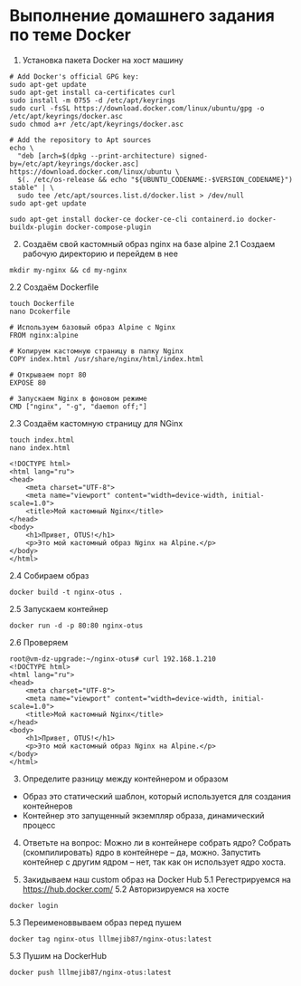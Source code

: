 # Выполнение домашнего задания по теме Docker
1. Установка пакета Docker на хост машину
```
# Add Docker's official GPG key:
sudo apt-get update
sudo apt-get install ca-certificates curl
sudo install -m 0755 -d /etc/apt/keyrings
sudo curl -fsSL https://download.docker.com/linux/ubuntu/gpg -o /etc/apt/keyrings/docker.asc
sudo chmod a+r /etc/apt/keyrings/docker.asc

# Add the repository to Apt sources
echo \
  "deb [arch=$(dpkg --print-architecture) signed-by=/etc/apt/keyrings/docker.asc] https://download.docker.com/linux/ubuntu \
  $(. /etc/os-release && echo "${UBUNTU_CODENAME:-$VERSION_CODENAME}") stable" | \
  sudo tee /etc/apt/sources.list.d/docker.list > /dev/null
sudo apt-get update
```
```
sudo apt-get install docker-ce docker-ce-cli containerd.io docker-buildx-plugin docker-compose-plugin
```
2. Создаём свой кастомный образ nginx на базе alpine
2.1 Создаем рабочую директорию и перейдем в нее
```
mkdir my-nginx && cd my-nginx
```
2.2 Создаём Dockerfile
```
touch Dockerfile
nano Dcokerfile

# Используем базовый образ Alpine с Nginx
FROM nginx:alpine

# Копируем кастомную страницу в папку Nginx
COPY index.html /usr/share/nginx/html/index.html

# Открываем порт 80
EXPOSE 80

# Запускаем Nginx в фоновом режиме
CMD ["nginx", "-g", "daemon off;"]
```
2.3 Создаём кастомную страницу для NGinx
```
touch index.html
nano index.html

<!DOCTYPE html>
<html lang="ru">
<head>
    <meta charset="UTF-8">
    <meta name="viewport" content="width=device-width, initial-scale=1.0">
    <title>Мой кастомный Nginx</title>
</head>
<body>
    <h1>Привет, OTUS!</h1>
    <p>Это мой кастомный образ Nginx на Alpine.</p>
</body>
</html>
```
2.4 Собираем образ
```
docker build -t nginx-otus .
```
2.5 Запускаем контейнер
```
docker run -d -p 80:80 nginx-otus
```
2.6 Проверяем
```
root@vm-dz-upgrade:~/nginx-otus# curl 192.168.1.210
<!DOCTYPE html>
<html lang="ru">
<head>
    <meta charset="UTF-8">
    <meta name="viewport" content="width=device-width, initial-scale=1.0">
    <title>Мой кастомный Nginx</title>
</head>
<body>
    <h1>Привет, OTUS!</h1>
    <p>Это мой кастомный образ Nginx на Alpine.</p>
</body>
</html>
```
3. Определите разницу между контейнером и образом
- Образ это статический шаблон, который используется для создания контейнеров
- Контейнер это запущенный экземпляр образа, динамический процесс     

4. Ответьте на вопрос: Можно ли в контейнере собрать ядро?
Собрать (скомпилировать) ядро в контейнере – да, можно. Запустить контейнер с другим ядром – нет, так как он использует ядро хоста.

5. Закидываем наш custom образ на Docker Hub
5.1 Регестрируемся на https://hub.docker.com/
5.2 Авторизируемся на хосте
```
docker login
```
5.3 Переименоввываем образ перед пушем
```
docker tag nginx-otus lllmejib87/nginx-otus:latest
```
5.3 Пушим на DockerHub
```
docker push lllmejib87/nginx-otus:latest
```
